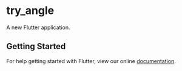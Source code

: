 # try_angle

A new Flutter application.

## Getting Started

For help getting started with Flutter, view our online
[documentation](https://flutter.io/).
